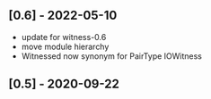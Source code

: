 ## [0.6] - 2022-05-10
- update for witness-0.6
- move module hierarchy
- Witnessed now synonym for PairType IOWitness

## [0.5] - 2020-09-22
